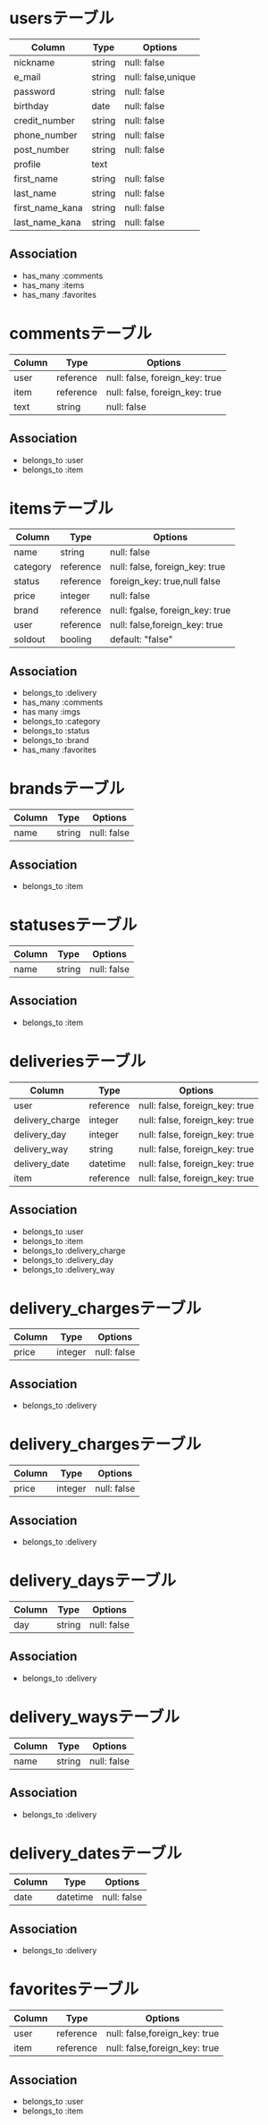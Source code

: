 # usersテーブル
|Column|Type|Options|
|------|----|-------|
|nickname|string|null: false|
|e_mail|string|null: false,unique|
|password|string|null: false|
|birthday|date|null: false|
|credit_number|string|null: false|
|phone_number|string|null: false|
|post_number|string|null: false|
|profile|text||
|first_name|string|null: false|
|last_name|string|null: false|
|first_name_kana|string|null: false|
|last_name_kana|string|null: false|
## Association
- has_many :comments
- has_many :items
- has_many :favorites
# commentsテーブル
|Column|Type|Options|
|------|----|-------|
|user|reference|null: false, foreign_key: true|
|item|reference|null: false, foreign_key: true|
|text|string|null: false|
## Association
- belongs_to :user
- belongs_to :item

# itemsテーブル
|Column|Type|Options|
|------|----|-------|
|name|string|null: false|
|category|reference|null: false, foreign_key: true|
|status|reference|foreign_key: true,null false|
|price|integer|null: false|
|brand|reference|null: fgalse, foreign_key: true|
|user|reference|null: false,foreign_key: true|
|soldout|booling|default: "false"|
## Association
- belongs_to :delivery
- has_many :comments
- has many :imgs
- belongs_to :category
- belongs_to :status
- belongs_to :brand
- has_many :favorites
# brandsテーブル
|Column|Type|Options|
|------|----|-------|
|name|string|null: false|
## Association
- belongs_to :item
# statusesテーブル
|Column|Type|Options|
|------|----|-------|
|name|string|null: false|
## Association
- belongs_to :item
# deliveriesテーブル
|Column|Type|Options|
|------|----|-------|
|user|reference|null: false, foreign_key: true|
|delivery_charge|integer|null: false, foreign_key: true|
|delivery_day|integer|null: false, foreign_key: true|
|delivery_way|string|null: false, foreign_key: true|
|delivery_date|datetime|null: false, foreign_key: true|
|item|reference|null: false, foreign_key: true|
## Association
- belongs_to :user
- belongs_to :item
- belongs_to :delivery_charge
- belongs_to :delivery_day
- belongs_to :delivery_way


# delivery_chargesテーブル
|Column|Type|Options|
|------|----|-------|
|price|integer|null: false|
## Association
- belongs_to :delivery

# delivery_chargesテーブル
|Column|Type|Options|
|------|----|-------|
|price|integer|null: false|
## Association
- belongs_to :delivery

# delivery_daysテーブル
|Column|Type|Options|
|------|----|-------|
|day|string|null: false|
## Association
- belongs_to :delivery

# delivery_waysテーブル
|Column|Type|Options|
|------|----|-------|
|name|string|null: false|
## Association
- belongs_to :delivery

# delivery_datesテーブル
|Column|Type|Options|
|------|----|-------|
|date|datetime|null: false|
## Association
- belongs_to :delivery
# favoritesテーブル
|Column|Type|Options|
|------|----|-------|
|user|reference|null: false,foreign_key: true|
|item|reference|null: false,foreign_key: true|
## Association
- belongs_to :user
- belongs_to :item



